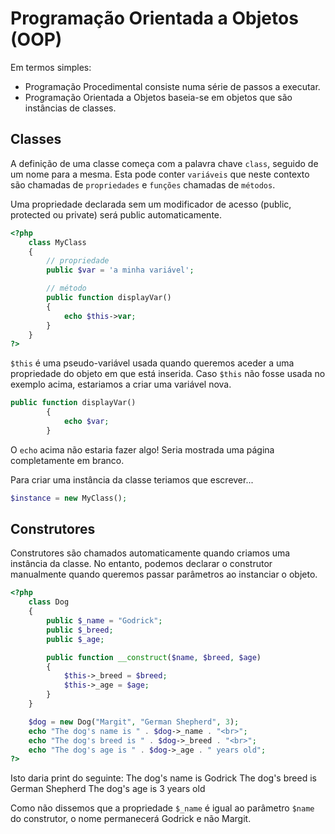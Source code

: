 # Programação Orientada a Objetos (OOP)

Em termos simples:
- Programação Procedimental consiste numa série de passos a executar.
- Programação Orientada a Objetos baseia-se em objetos que são instâncias de classes.

## Classes

A definição de uma classe começa com a palavra chave `class`, seguido de um nome para a mesma.
Esta pode conter `variáveis` que neste contexto são chamadas de `propriedades` e `funções` chamadas de `métodos`.

Uma propriedade declarada sem um modificador de acesso (public, protected ou private) será public automaticamente.

```php
<?php
    class MyClass
    {
        // propriedade
        public $var = 'a minha variável';

        // método
        public function displayVar() 
        {
            echo $this->var;
        }
    }
?>
```

`$this` é uma pseudo-variável usada quando queremos aceder a uma propriedade do objeto em que está inserida. Caso `$this` não fosse usada no exemplo acima, estariamos a criar uma variável nova.

```php
public function displayVar() 
        {
            echo $var;
        }
```
O `echo` acima não estaria fazer algo! Seria mostrada uma página completamente em branco.

Para criar uma instância da classe teriamos que escrever...
```php
$instance = new MyClass();
```

## Construtores

Construtores são chamados automaticamente quando criamos uma instância da classe. No entanto, podemos declarar o construtor manualmente quando queremos passar parâmetros ao instanciar o objeto.

```php
<?php
    class Dog
    {
        public $_name = "Godrick";
        public $_breed;
        public $_age;

        public function __construct($name, $breed, $age) 
        {
            $this->_breed = $breed;
            $this->_age = $age;
        }
    }

    $dog = new Dog("Margit", "German Shepherd", 3);
    echo "The dog's name is " . $dog->_name . "<br>";
    echo "The dog's breed is " . $dog->_breed . "<br>";
    echo "The dog's age is " . $dog->_age . " years old";
?>
```

Isto daria print do seguinte:
The dog's name is Godrick
The dog's breed is German Shepherd
The dog's age is 3 years old

Como não dissemos que a propriedade `$_name` é igual ao parâmetro `$name` do construtor, o nome permanecerá Godrick e não Margit.

